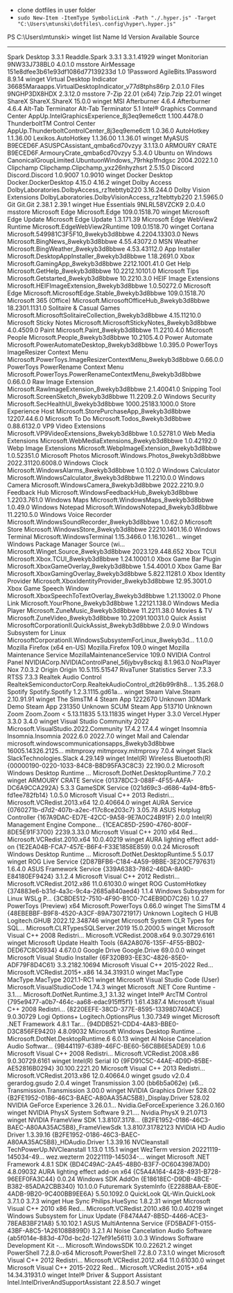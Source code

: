 - clone dotfiles in user folder
- `sudo New-Item -ItemType SymbolicLink -Path "./.hyper.js" -Target "C:\Users\mtunski\dotfiles\.config\hyper\.hyper.js"`

PS C:\Users\mtunski> winget list
Name Id Version Available Source

---

Spark Desktop 3.3.1 Readdle.Spark 3.3.1 3.3.1.41929 winget
Monitorian 9NW33J738BL0 4.0.1.0 msstore
AirMessage 151e8dfee3b61e93df1086d77139233d 1.0
1Password AgileBits.1Password 8.9.14 winget
Virtual Desktop Indicator 36685Maraapps.VirtualDesktopIndicator_v77d8tphs86rp 2.0.1.0
Files 9NGHP3DX8HDX 2.3.12.0 msstore
7-Zip 22.01 (x64) 7zip.7zip 22.01 winget
ShareX ShareX.ShareX 15.0.0 winget
MSI Afterburner 4.6.4 Afterburner 4.6.4
Alt-Tab Terminator Alt-Tab Terminator 5.1
Intel® Graphics Command Center AppUp.IntelGraphicsExperience_8j3eq9eme6ctt 1.100.4478.0
ThunderboltTM Control Center AppUp.ThunderboltControlCenter_8j3eq9eme6ctt 1.0.36.0
AutoHotkey 1.1.36.00 Lexikos.AutoHotkey 1.1.36.00 1.1.36.01 winget
MyASUS B9ECED6F.ASUSPCAssistant_qmba6cd70vzyy 3.1.13.0
ARMOURY CRATE B9ECED6F.ArmouryCrate_qmba6cd70vzyy 5.3.4.0
Ubuntu on Windows CanonicalGroupLimited.UbuntuonWindows_79rhkp1fndgsc 2004.2022.1.0
Clipchamp Clipchamp.Clipchamp_yxz26nhyzhsrt 2.5.15.0
Discord Discord.Discord 1.0.9007 1.0.9010 winget
Docker Desktop Docker.DockerDesktop 4.15.0 4.16.2 winget
Dolby Access DolbyLaboratories.DolbyAccess_rz1tebttyb220 3.16.244.0
Dolby Vision Extensions DolbyLaboratories.DolbyVisionAccess_rz1tebttyb220 2.1.5965.0
Git Git.Git 2.38.1 2.39.1 winget
Hue Essentials 9NLRL58VZCK9 2.0.4.0 msstore
Microsoft Edge Microsoft.Edge 109.0.1518.70 winget
Microsoft Edge Update Microsoft Edge Update 1.3.171.39
Microsoft Edge WebView2 Runtime Microsoft.EdgeWebView2Runtime 109.0.1518.70 winget
Cortana Microsoft.549981C3F5F10_8wekyb3d8bbwe 4.2204.13303.0
News Microsoft.BingNews_8wekyb3d8bbwe 4.55.43072.0
MSN Weather Microsoft.BingWeather_8wekyb3d8bbwe 4.53.43112.0
App Installer Microsoft.DesktopAppInstaller_8wekyb3d8bbwe 1.18.2691.0
Xbox Microsoft.GamingApp_8wekyb3d8bbwe 2212.1001.41.0
Get Help Microsoft.GetHelp_8wekyb3d8bbwe 10.2212.10101.0
Microsoft Tips Microsoft.Getstarted_8wekyb3d8bbwe 10.2210.3.0
HEIF Image Extensions Microsoft.HEIFImageExtension_8wekyb3d8bbwe 1.0.50272.0
Microsoft Edge Microsoft.MicrosoftEdge.Stable_8wekyb3d8bbwe 109.0.1518.70
Microsoft 365 (Office) Microsoft.MicrosoftOfficeHub_8wekyb3d8bbwe 18.2301.1131.0
Solitaire & Casual Games Microsoft.MicrosoftSolitaireCollection_8wekyb3d8bbwe 4.15.11210.0
Microsoft Sticky Notes Microsoft.MicrosoftStickyNotes_8wekyb3d8bbwe 4.0.4509.0
Paint Microsoft.Paint_8wekyb3d8bbwe 11.2210.4.0
Microsoft People Microsoft.People_8wekyb3d8bbwe 10.2105.4.0
Power Automate Microsoft.PowerAutomateDesktop_8wekyb3d8bbwe 1.0.395.0
PowerToys ImageResizer Context Menu Microsoft.PowerToys.ImageResizerContextMenu_8wekyb3d8bbwe 0.66.0.0
PowerToys PowerRename Context Menu Microsoft.PowerToys.PowerRenameContextMenu_8wekyb3d8bbwe 0.66.0.0
Raw Image Extension Microsoft.RawImageExtension_8wekyb3d8bbwe 2.1.40041.0
Snipping Tool Microsoft.ScreenSketch_8wekyb3d8bbwe 11.2209.2.0
Windows Security Microsoft.SecHealthUI_8wekyb3d8bbwe 1000.25183.1000.0
Store Experience Host Microsoft.StorePurchaseApp_8wekyb3d8bbwe 12207.44.6.0
Microsoft To Do Microsoft.Todos_8wekyb3d8bbwe 0.88.6132.0
VP9 Video Extensions Microsoft.VP9VideoExtensions_8wekyb3d8bbwe 1.0.52781.0
Web Media Extensions Microsoft.WebMediaExtensions_8wekyb3d8bbwe 1.0.42192.0
Webp Image Extensions Microsoft.WebpImageExtension_8wekyb3d8bbwe 1.0.52351.0
Microsoft Photos Microsoft.Windows.Photos_8wekyb3d8bbwe 2022.31120.6008.0
Windows Clock Microsoft.WindowsAlarms_8wekyb3d8bbwe 1.0.102.0
Windows Calculator Microsoft.WindowsCalculator_8wekyb3d8bbwe 11.2210.0.0
Windows Camera Microsoft.WindowsCamera_8wekyb3d8bbwe 2022.2210.9.0
Feedback Hub Microsoft.WindowsFeedbackHub_8wekyb3d8bbwe 1.2203.761.0
Windows Maps Microsoft.WindowsMaps_8wekyb3d8bbwe 1.0.49.0
Windows Notepad Microsoft.WindowsNotepad_8wekyb3d8bbwe 11.2210.5.0
Windows Voice Recorder Microsoft.WindowsSoundRecorder_8wekyb3d8bbwe 1.0.62.0
Microsoft Store Microsoft.WindowsStore_8wekyb3d8bbwe 22210.1401.16.0
Windows Terminal Microsoft.WindowsTerminal 1.15.3466.0 1.16.10261… winget
Windows Package Manager Source (wi… Microsoft.Winget.Source_8wekyb3d8bbwe 2023.129.448.652
Xbox TCUI Microsoft.Xbox.TCUI_8wekyb3d8bbwe 1.24.10001.0
Xbox Game Bar Plugin Microsoft.XboxGameOverlay_8wekyb3d8bbwe 1.54.4001.0
Xbox Game Bar Microsoft.XboxGamingOverlay_8wekyb3d8bbwe 5.822.11281.0
Xbox Identity Provider Microsoft.XboxIdentityProvider_8wekyb3d8bbwe 12.95.3001.0
Xbox Game Speech Window Microsoft.XboxSpeechToTextOverlay_8wekyb3d8bbwe 1.21.13002.0
Phone Link Microsoft.YourPhone_8wekyb3d8bbwe 1.22121.138.0
Windows Media Player Microsoft.ZuneMusic_8wekyb3d8bbwe 11.2211.38.0
Movies & TV Microsoft.ZuneVideo_8wekyb3d8bbwe 10.22091.10031.0
Quick Assist MicrosoftCorporationII.QuickAssist_8wekyb3d8bbwe 2.0.9.0
Windows Subsystem for Linux MicrosoftCorporationII.WindowsSubsystemForLinux_8wekyb3d… 1.1.0.0
Mozilla Firefox (x64 en-US) Mozilla.Firefox 109.0 winget
Mozilla Maintenance Service MozillaMaintenanceService 109.0
NVIDIA Control Panel NVIDIACorp.NVIDIAControlPanel_56jybvy8sckqj 8.1.963.0
NoxPlayer Nox 7.0.3.2
Origin Origin 10.5.115.51547
RivaTuner Statistics Server 7.3.3 RTSS 7.3.3
Realtek Audio Control RealtekSemiconductorCorp.RealtekAudioControl_dt26b99r8h8… 1.35.268.0
Spotify Spotify.Spotify 1.2.3.1115.gd61a… winget
Steam Valve.Steam 2.10.91.91 winget
The SimsTM 4 Steam App 1222670 Unknown
3DMark Demo Steam App 231350 Unknown
SCUM Steam App 513710 Unknown
Zoom Zoom.Zoom < 5.13.11835 5.13.11835 winget
Hyper 3.3.0 Vercel.Hyper 3.3.0 3.4.0 winget
Visual Studio Community 2022 Microsoft.VisualStudio.2022.Community 17.4.2 17.4.4 winget
Insomnia Insomnia.Insomnia 2022.6.0 2022.7.0 winget
Mail and Calendar microsoft.windowscommunicationsapps_8wekyb3d8bbwe 16005.14326.2125…
mitmproxy mitmproxy.mitmproxy 7.0.4 winget
Slack SlackTechnologies.Slack 4.29.149 winget
Intel(R) Wireless Bluetooth(R) {00000190-0220-1033-84C8-B8D95FA3C8C3} 22.190.0.2
Microsoft Windows Desktop Runtime … Microsoft.DotNet.DesktopRuntime.7 7.0.2 winget
ARMOURY CRATE Service {01378DC3-088F-4F55-AAFA-DC6A9CCA292A} 5.3.3
GameSDK Service {021d69c3-d686-4a94-8fb5-fd1ee782fb14} 1.0.5.0
Microsoft Visual C++ 2013 Redistri… Microsoft.VCRedist.2013.x64 12.0.40664.0 winget
AURA Service {0760271b-d7d2-407b-a2ec-f17c8ce203c7} 3.05.78
ASUS Hotplug Controller {167A9DAC-ED7E-42CC-9A58-9E7A0C24B91F} 2.0.0
Intel(R) Management Engine Compone… {1CEAC85D-2590-4760-800F-8DE5E91F3700} 2239.3.33.0
Microsoft Visual C++ 2010 x64 Red… Microsoft.VCRedist.2010.x64 10.0.40219 winget
AURA lighting effect add-on {1E2EA04B-FCA7-457E-B6F4-F33E1858E859} 0.0.24
Microsoft Windows Desktop Runtime … Microsoft.DotNet.DesktopRuntime.5 5.0.17 winget
ROG Live Service {2D87BFB6-C184-4A59-9BBE-3E20CE797631} 1.6.4.0
ASUS Framework Service {339A6383-7862-46DA-8A9D-E84180EF9424} 3.1.2.4
Microsoft Visual C++ 2012 Redistri… Microsoft.VCRedist.2012.x86 11.0.61030.0 winget
ROG CustomHotkey {374883e6-b31d-4a3c-9c4a-2685a840aed4} 1.1.4
Windows Subsystem for Linux WSLg P… {3CBDE512-7510-4F90-B1C0-7C4EB9DD7C26} 1.0.27
PowerToys (Preview) x64 Microsoft.PowerToys 0.66.0 winget
The SimsTM 4 {48EBEBBF-B9F8-4520-A3CF-89A730721917} Unknown
Logitech G HUB Logitech.GHUB 2022.12.348746 winget
Microsoft System CLR Types for SQL… Microsoft.CLRTypesSQLServer.2019 15.0.2000.5 winget
Microsoft Visual C++ 2008 Redistri… Microsoft.VCRedist.2008.x64 9.0.30729.6161 winget
Microsoft Update Health Tools {6A2A8076-135F-4F55-BB02-DED67C8C6934} 4.67.0.0
Google Drive Google.Drive 69.0.0.0 winget
Microsoft Visual Studio Installer {6F320B93-EE3C-4826-85E0-ADF79F8D4C61} 3.3.2182.10694
Microsoft Visual C++ 2015-2022 Red… Microsoft.VCRedist.2015+.x86 14.34.31931.0 winget
MacType MacType.MacType 2021.1-RC1 winget
Microsoft Visual Studio Code (User) Microsoft.VisualStudioCode 1.74.3 winget
Microsoft .NET Core Runtime - 3.1.… Microsoft.DotNet.Runtime.3_1 3.1.32 winget
Intel® ArcTM Control {795e9477-a0b7-464c-aa68-edac915ff5f1} 1.61.4387.4
Microsoft Visual C++ 2008 Redistri… {8220EEFE-38CD-377E-8595-13398D740ACE} 9.0.30729
Logi Options+ Logitech.OptionsPlus 1.30.7349 winget
Microsoft .NET Framework 4.8.1 Tar… {94DDB521-CDD4-4A83-BBE0-D3C856FE9420} 4.8.09032
Microsoft Windows Desktop Runtime … Microsoft.DotNet.DesktopRuntime.6 6.0.13 winget
AI Noise Cancelation Audio Softwar… {9B441197-6389-46FC-BE60-56C8B6E5ADE9} 1.0.6
Microsoft Visual C++ 2008 Redistri… Microsoft.VCRedist.2008.x86 9.0.30729.6161 winget
Intel(R) Serial IO {9FD91C5C-44AE-4D9D-85BE-AE52816B0294} 30.100.2221.20
Microsoft Visual C++ 2013 Redistri… Microsoft.VCRedist.2013.x86 12.0.40664.0 winget
gsudo v2.0.4 gerardog.gsudo 2.0.4 winget
Transmission 3.00 (bb6b5a062e) (x6… Transmission.Transmission 3.00.0 winget
NVIDIA Graphics Driver 528.02 {B2FE1952-0186-46C3-BAEC-A80AA35AC5B8}\_Display.Driver 528.02
NVIDIA GeForce Experience 3.26.0.1… Nvidia.GeForceExperience 3.26.0.160 winget
NVIDIA PhysX System Software 9.21.… Nvidia.PhysX 9.21.0713 winget
NVIDIA FrameView SDK 1.3.8107.3178… {B2FE1952-0186-46C3-BAEC-A80AA35AC5B8}\_FrameViewSdk 1.3.8107.31782123
NVIDIA HD Audio Driver 1.3.39.16 {B2FE1952-0186-46C3-BAEC-A80AA35AC5B8}\_HDAudio.Driver 1.3.39.16
NVCleanstall TechPowerUp.NVCleanstall 1.13.0 1.15.1 winget
WezTerm version 20221119-145034-49… wez.wezterm 20221119-145034-… winget
Microsoft .NET Framework 4.8.1 SDK {BD4C49AC-2A45-48B0-B3F7-0C6043987AD0} 4.8.09032
AURA lighting effect add-on x64 {C5A4A164-4428-4931-B728-96EEF0FA3C44} 0.0.24
Windows SDK AddOn {E18618EC-D9DB-4BCE-B382-85ADA2CBB340} 10.1.0.0
Futuremark SystemInfo {E2288BAA-E80E-4ADB-9B20-9C400BB9EE6A} 5.50.1092.0
QuickLook QL-Win.QuickLook 3.7.1.0 3.7.3 winget
Hue Sync Philips.HueSync 1.8.2.31 winget
Microsoft Visual C++ 2010 x86 Red… Microsoft.VCRedist.2010.x86 10.0.40219 winget
Windows Subsystem for Linux Update {F8474A47-8B5D-4466-ACE3-78EAB3BF21A8} 5.10.102.1
ASUS MultiAntenna Service {FD5BADF1-0155-43BF-A8C5-1A26108B899D} 3.2.1
AI Noise Cancelation Audio Software {ab5f014e-883d-470d-bc2d-127ef91e5611} 3.0.3
Windows Software Development Kit -… Microsoft.WindowsSDK 10.0.22621.2 winget
PowerShell 7.2.8.0-x64 Microsoft.PowerShell 7.2.8.0 7.3.1.0 winget
Microsoft Visual C++ 2012 Redistri… Microsoft.VCRedist.2012.x64 11.0.61030.0 winget
Microsoft Visual C++ 2015-2022 Red… Microsoft.VCRedist.2015+.x64 14.34.31931.0 winget
Intel® Driver & Support Assistant Intel.IntelDriverAndSupportAssistant 22.8.50.7 winget
